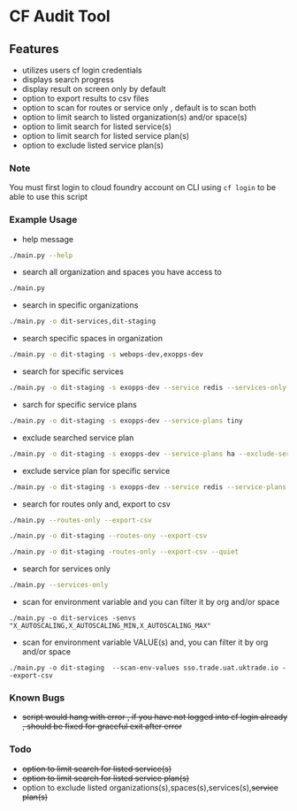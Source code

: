 # CF Audit Tool

## Features

- utilizes users cf login credentials
- displays search progress
- display result on screen only by default
- option to export results to csv files
- option to scan for routes or service only , default is to scan both
- option to limit search to listed organization(s) and/or space(s)
- option to limit search for listed service(s)
- option to limit search for listed service plan(s)
- option to exclude listed service plan(s)

### Note

You must first login to cloud foundry account on CLI using `cf login` to be able to use this script

### Example Usage

- help message

```bash
./main.py --help
```

- search all organization and spaces you have access to

```bash
./main.py
```

- search in specific organizations

```bash
./main.py -o dit-services,dit-staging
```

- search specific spaces in organization

```bash
./main.py -o dit-staging -s webops-dev,exopps-dev
```

- search for specific services

```bash
./main.py -o dit-staging -s exopps-dev --service redis --services-only
```

- sarch for specific service plans

```bash
./main.py -o dit-staging -s exopps-dev --service-plans tiny
```

- exclude searched service plan

```bash
./main.py -o dit-staging -s exopps-dev --service-plans ha --exclude-service-plans --services-only
```

- exclude service plan for specific service

```bash
./main.py -o dit-staging -s exopps-dev --service redis --service-plans ha --exclude-service-plans --services-only
```

- search for routes only and, export to csv

```bash
./main.py --routes-only --export-csv
```

```bash
./main.py -o dit-staging --routes-ony --export-csv
```

```bash
./main.py -o dit-staging -routes-only --export-csv --quiet
```

- search for services only

```bash
./main.py --services-only
```

- scan for environment variable and you can filter it by org and/or space

```
./main.py -o dit-services -senvs "X_AUTOSCALING,X_AUTOSCALING_MIN,X_AUTOSCALING_MAX"
```

- scan for environment variable VALUE(s) and, you can filter it by org and/or space
```
./main.py -o dit-staging  --scan-env-values sso.trade.uat.uktrade.io --export-csv
```

### Known Bugs

- ~~script would hang with error , if you have not logged into cf login already , should be fixed for graceful exit after error~~

### Todo

- ~~option to limit search for listed service(s)~~
- ~~option to limit search for listed service plan(s)~~
- option to exclude listed organizations(s),spaces(s),services(s),~~service plan(s)~~
